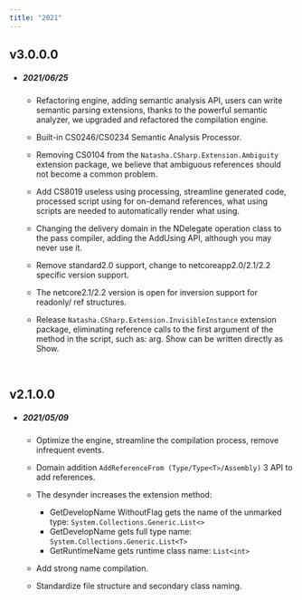```yaml
---
title: "2021"
---
```


## v3.0.0.0

- ##### 2021/06/25

  - Refactoring engine, adding semantic analysis API, users can write semantic parsing extensions, thanks to the powerful semantic analyzer, we upgraded and refactored the compilation engine.

  - Built-in CS0246/CS0234 Semantic Analysis Processor.

  - Removing CS0104 from the `Natasha.CSharp.Extension.Ambiguity` extension package, we believe that ambiguous references should not become a common problem.

  - Add CS8019 useless using processing, streamline generated code, processed script using for on-demand references, what using scripts are needed to automatically render what using.

  - Changing the delivery domain in the NDelegate operation class to the pass compiler, adding the AddUsing API, although you may never use it.

  - Remove standard2.0 support, change to netcoreapp2.0/2.1/2.2 specific version support.

  - The netcore2.1/2.2 version is open for inversion support for readonly/ ref structures.

  - Release `Natasha.CSharp.Extension.InvisibleInstance` extension package, eliminating reference calls to the first argument of the method in the script, such as: arg. Show can be written directly as Show.

<br/>

## v2.1.0.0

- ##### 2021/05/09

  - Optimize the engine, streamline the compilation process, remove infrequent events.

  - Domain addition `AddReferenceFrom (Type/Type<T>/Assembly)` 3 API to add references.

  - The desynder increases the extension method:

    - GetDevelopName WithoutFlag gets the name of the unmarked type: `System.Collections.Generic.List<>`
    - GetDevelopName gets full type name: `System.Collections.Generic.List<T>`
    - GetRuntimeName gets runtime class name: `List<int>`

  - Add strong name compilation.

  - Standardize file structure and secondary class naming.

 <br/>
